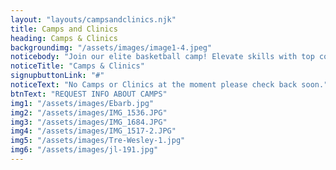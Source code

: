 ```yaml
---
layout: "layouts/campsandclinics.njk"
title: Camps and Clinics
heading: Camps & Clinics
backgroundimg: "/assets/images/image1-4.jpeg"
noticebody: "Join our elite basketball camp! Elevate skills with top coaches, drills, and games. Limited spots available. Register now for an unforgettable learning experience!"
noticeTitle: "Camps & Clinics"
signupbuttonLink: "#"
noticeText: "No Camps or Clinics at the moment please check back soon."
btnText: "REQUEST INFO ABOUT CAMPS"
img1: "/assets/images/Ebarb.jpg"
img2: "/assets/images/IMG_1536.JPG"
img3: "/assets/images/IMG_1684.JPG"
img4: "/assets/images/IMG_1517-2.JPG"
img5: "/assets/images/Tre-Wesley-1.jpg"
img6: "/assets/images/jl-191.jpg"
---
```

